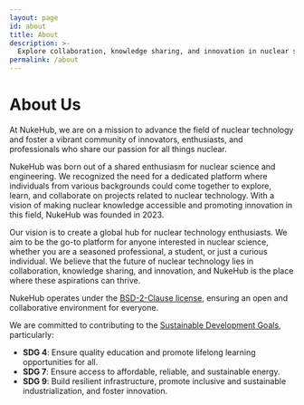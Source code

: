 ```yaml
---
layout: page
id: about
title: About
description: >-
  Explore collaboration, knowledge sharing, and innovation in nuclear science and technology.
permalink: /about
---
```


# About Us

At NukeHub, we are on a mission to advance the field of nuclear technology and
foster a vibrant community of innovators, enthusiasts, and professionals who
share our passion for all things nuclear.

NukeHub was born out of a shared enthusiasm for nuclear science and engineering.
We recognized the need for a dedicated platform where individuals from various
backgrounds could come together to explore, learn, and collaborate on projects
related to nuclear technology. With a vision of making nuclear knowledge
accessible and promoting innovation in this field, NukeHub was founded in 2023.

Our vision is to create a global hub for nuclear technology enthusiasts.
We aim to be the go-to platform for anyone interested in nuclear science,
whether you are a seasoned professional, a student, or just a curious individual.
We believe that the future of nuclear technology lies in collaboration, knowledge
sharing, and innovation, and NukeHub is the place where these aspirations can thrive.

NukeHub operates under the
<a target="_blank" href="https://opensource.org/licenses/BSD-2-Clause">
BSD-2-Clause license</a>, ensuring an open and collaborative environment for everyone. 

We are committed to contributing to the [Sustainable Development Goals](https://sdgs.un.org/goals), particularly:

- **SDG 4**: Ensure quality education and promote lifelong learning opportunities for all.
- **SDG 7**: Ensure access to affordable, reliable, and sustainable energy.
- **SDG 9**: Build resilient infrastructure, promote inclusive and sustainable industrialization, and foster innovation.
